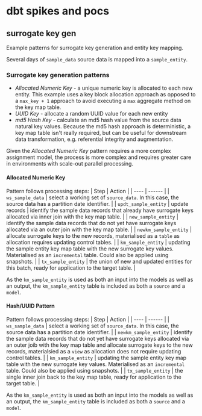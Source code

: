 # dbt spikes and pocs

## surrogate key gen
Example patterns for surrogate key generation and entity key mapping.

Several days of `sample_data` source data is mapped into a `sample_entity`.

### Surrogate key generation patterns
* *Allocated Numeric Key* - a unique numeric key is allocated to each new entity.  This example uses a
key block allocation approach as opposed to a `max_key + 1` approach to avoid executing a `max` aggregate
method on the key map table.
* *UUID Key* - allocate a random UUID value for each new entity
* *md5 Hash Key* - calculate an md5 hash value from the source data natural key values.  Because the md5
hash approach is deterministic, a key map table isn't really required, but can be useful for downstream
data transformation, e.g. referential integrity and augmentation.

Given the *Allocated Numeric Key* pattern requires a more complex assignment model, the process is more
complex and requires greater care in environments with scale-out parallel processing.

#### Allocated Numeric Key
Pattern follows processing steps:
| Step | Action |
| ---- | ------ |
| `ws_sample_data` | select a working set of `source_data`.  In this case, the source data has a partition date identifier. |
| `updt_sample_entity` | update records | identify the sample data records that already have surrogate keys allocated via inner join with the key map table. |
| `new_sample_entity` | identify the sample data records that do not yet have surrogate keys allocated via an outer join with the key map table. |
| `newkm_sample_entity` | allocate surrogate keys to the new records, materialised as a `table` as allocation requires updating control tables. |
| `km_sample_entity` | updating the sample entity key map table with the new surrogate key values.  Materialised as an `incremental` table. Could also be applied using snapshots. |
| `tx_sample_entity` | the union of new and updated entities for this batch, ready for application to the target table. |

As the `km_sample_entity` is used as both an input into the models as well as an output, the `km_sample_entity` table is
included as both a `source` and a `model`.

#### Hash/UUID Pattern
Pattern follows processing steps:
| Step | Action |
| ---- | ------ |
| `ws_sample_data` | select a working set of `source_data`.  In this case, the source data has a partition date identifier. |
| `newkm_sample_entity` | identify the sample data records that do not yet have surrogate keys allocated via an outer joib with the key map table and allocate surrogate keys to the new records, materialsied as a `view` as allocation does not require updating control tables. |
| `km_sample_entity` | updating the sample entity key map table with the new surrogate key values.  Materialised as an `incremental` table.  Could also be applied using snapshots. |
| `tx_sample_entity` | the single inner join back to the key map table, ready for application to the target table. |

As the `km_sample_entity` is used as both an input into the models as well as an output, the `km_sample_entity` table is
included as both a `source` and a `model`.